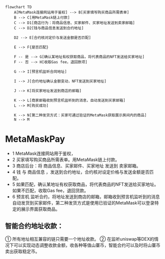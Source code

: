 ```mermaid
flowchart TD
    A[MetaMask连接网站用于鉴权] --> B[买家填写购买商品所需表单]
    B --> C[用MetaMask链上付款]
    C --> D1[商店行为：将商品信息、买家邮件、买家地址发送到卖家邮箱]
    C --> D2[钱与商品信息发送到合约地址]
    
    D2 --> E[合约核对定价与发送金额是否匹配]
    
    E --> F{是否匹配}
    
    F -- 是 --> G[确认某地址有权获取商品，将代表商品的NFT发送给买家地址]
    F -- 否 --> H[收取Gas fee，退回款项]
    
    G --> I[预言机监听合同地址]
    
    I --> J[合约地址确认金额变动，NFT发送到买家地址]
    
    J --> K[将买家地址发送到商店的邮箱]
    
    K --> L[商家邮箱收到预言机监听到的消息，自动发送到买家邮箱]
    L --> M[购买成功]
    
    K --> N[第二种发货方式：买家可通过验证的MetaMask获取展示房间内的商品]
    N --> M
```

# MetaMaskPay
- 1 MetaMask连接网站用于鉴权，
- 2 买家填写购买商品所需表单。用MetaMask链上付款。
- 3 商店后台：将 商品信息、买家邮件、买家地址 发送到 卖家邮箱。
- 4 钱 与 商品信息 ，发送到合约地址，合约核对设定价格与发送金额是否匹配。
- 5 如果匹配，确认某地址有权获取商品，将代表商品的NFT发送给买家地址。如果不匹配，收取Gas fee，退回货款。
- 6 预言机 监听合约，将地址发送到商店的邮箱，邮箱收到预言机监听到的消息自动发货到买家邮件，第二种发货方式是使用已验证的MetaMask可以登录特定的展示界面获取商品。

## 智能合约地址收款：
  ① 所有地址相互兼容的链只需要一个地址收款。
  ② 在监听uniswap等DEX的情况下可以实现动态调整收款金额，收各种等值山寨币，智能合约可以及时将山寨币卖出获取稳定币。

